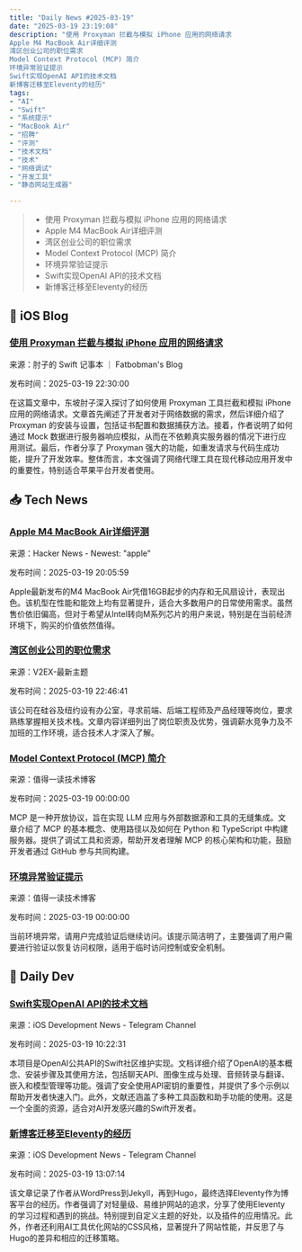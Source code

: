 ```yaml
---
title: "Daily News #2025-03-19"
date: "2025-03-19 23:19:08"
description: "使用 Proxyman 拦截与模拟 iPhone 应用的网络请求
Apple M4 MacBook Air详细评测
湾区创业公司的职位需求
Model Context Protocol (MCP) 简介
环境异常验证提示
Swift实现OpenAI API的技术文档
新博客迁移至Eleventy的经历"
tags: 
- "AI"
- "Swift"
- "系统提示"
- "MacBook Air"
- "招聘"
- "评测"
- "技术文档"
- "技术"
- "网络调试"
- "开发工具"
- "静态网站生成器"

---
```


> - 使用 Proxyman 拦截与模拟 iPhone 应用的网络请求
> - Apple M4 MacBook Air详细评测
> - 湾区创业公司的职位需求
> - Model Context Protocol (MCP) 简介
> - 环境异常验证提示
> - Swift实现OpenAI API的技术文档
> - 新博客迁移至Eleventy的经历

## 🍎 iOS Blog

### [使用 Proxyman 拦截与模拟 iPhone 应用的网络请求](https://fatbobman.com/zh/posts/using-proxyman-to-intercept-and-simulate-iphone-app-network-requests/)

来源：肘子的 Swift 记事本 ｜ Fatbobman's Blog

发布时间：2025-03-19 22:30:00

在这篇文章中，东坡肘子深入探讨了如何使用 Proxyman 工具拦截和模拟 iPhone 应用的网络请求。文章首先阐述了开发者对于网络数据的需求，然后详细介绍了 Proxyman 的安装与设置，包括证书配置和数据捕获方法。接着，作者说明了如何通过 Mock 数据进行服务器响应模拟，从而在不依赖真实服务器的情况下进行应用测试。最后，作者分享了 Proxyman 强大的功能，如重发请求与代码生成功能，提升了开发效率。整体而言，本文强调了网络代理工具在现代移动应用开发中的重要性，特别适合苹果平台开发者使用。

## 📥 Tech News

### [Apple M4 MacBook Air详细评测](https://arstechnica.com/apple/2025/03/apple-m4-macbook-air-review-i-have-no-notes/)

来源：Hacker News - Newest: "apple"

发布时间：2025-03-19 20:05:59

Apple最新发布的M4 MacBook Air凭借16GB起步的内存和无风扇设计，表现出色。该机型在性能和能效上均有显著提升，适合大多数用户的日常使用需求。虽然售价依旧偏高，但对于希望从Intel转向M系列芯片的用户来说，特别是在当前经济环境下，购买的价值依然值得。

### [湾区创业公司的职位需求](https://www.v2ex.com/t/1119738)

来源：V2EX-最新主题

发布时间：2025-03-19 22:46:41

该公司在硅谷及纽约设有办公室，寻求前端、后端工程师及产品经理等岗位，要求熟练掌握相关技术栈。文章内容详细列出了岗位职责及优势，强调薪水竞争力及不加班的工作环境，适合技术人才深入了解。

### [Model Context Protocol (MCP) 简介](https://mcp-docs.cn/introduction)

来源：值得一读技术博客

发布时间：2025-03-19 00:00:00

MCP 是一种开放协议，旨在实现 LLM 应用与外部数据源和工具的无缝集成。文章介绍了 MCP 的基本概念、使用路径以及如何在 Python 和 TypeScript 中构建服务器。提供了调试工具和资源，帮助开发者理解 MCP 的核心架构和功能，鼓励开发者通过 GitHub 参与共同构建。

### [环境异常验证提示](https://mp.weixin.qq.com/s/cgRvB4PbmLNdA2FPCtd3Ag)

来源：值得一读技术博客

发布时间：2025-03-19 00:00:00

当前环境异常，请用户完成验证后继续访问。该提示简洁明了，主要强调了用户需要进行验证以恢复访问权限，适用于临时访问控制或安全机制。

## 💾 Daily Dev

### [Swift实现OpenAI API的技术文档](https://github.com/MacPaw/OpenAI)

来源：iOS Development News - Telegram Channel

发布时间：2025-03-19 10:22:31

本项目是OpenAI公共API的Swift社区维护实现。文档详细介绍了OpenAI的基本概念、安装步骤及其使用方法，包括聊天API、图像生成与处理、音频转录与翻译、嵌入和模型管理等功能。强调了安全使用API密钥的重要性，并提供了多个示例以帮助开发者快速入门。此外，文献还涵盖了多种工具函数和助手功能的使用。这是一个全面的资源，适合对AI开发感兴趣的Swift开发者。

### [新博客迁移至Eleventy的经历](https://troz.net/post/2025/eleventy/)

来源：iOS Development News - Telegram Channel

发布时间：2025-03-19 13:07:14

该文章记录了作者从WordPress到Jekyll，再到Hugo，最终选择Eleventy作为博客平台的经历。作者强调了对轻量级、易维护网站的追求，分享了使用Eleventy的学习过程和遇到的挑战。特别提到自定义主题的好处，以及插件的应用情况。此外，作者还利用AI工具优化网站的CSS风格，显著提升了网站性能，并反思了与Hugo的差异和相应的迁移策略。
